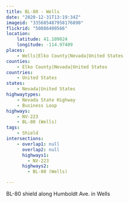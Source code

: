 ```yaml
---
title: BL-80 - Wells
date: "2020-12-31T13:19:34Z"
imageid: "335685487958176890"
flickrid: "50886400566"
location:
    latitude: 41.109024
    longitude: -114.97409
places:
    - Wells|Elko County|Nevada|United States
counties:
    - Elko County|Nevada|United States
countries:
    - United States
states:
    - Nevada|United States
highwaytypes:
    - Nevada State Highway
    - Business Loop
highways:
    - NV-223
    - BL-80 (Wells)
tags:
    - Shield
intersections:
    - overlap1: null
      overlap2: null
      highways1:
        - NV-223
      highways2:
        - BL-80 (Wells)

---
```

BL-80 shield along Humboldt Ave. in Wells